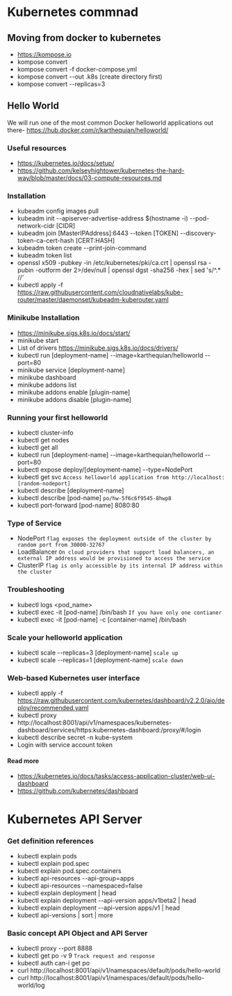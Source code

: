 # Kubernetes commnad
## Moving from docker to kubernetes
* https://kompose.io
* kompose convert
* kompose convert -f docker-compose.yml
* kompose convert --out .k8s (create directory first)
* kompose convert --replicas=3

## Hello World
We will run one of the most common Docker helloworld applications out there- https://hub.docker.com/r/karthequian/helloworld/

### Useful resources
* https://kubernetes.io/docs/setup/
* https://github.com/kelseyhightower/kubernetes-the-hard-way/blob/master/docs/03-compute-resources.md

### Installation
* kubeadm config images pull
* kubeadm init --apiserver-advertise-address $(hostname -i) --pod-network-cidr [CIDR]
* kubeadm join [MasterIPAddress]:6443 --token [TOKEN] --discovery-token-ca-cert-hash [CERT:HASH]
* kubeadm token create --print-join-command
* kubeadm token list
* openssl x509 -pubkey -in /etc/kubernetes/pki/ca.crt | openssl rsa -pubin -outform der 2>/dev/null | openssl dgst -sha256 -hex | sed 's/^.* //'
* kubectl apply -f https://raw.githubusercontent.com/cloudnativelabs/kube-router/master/daemonset/kubeadm-kuberouter.yaml

### Minikube Installation
* https://minikube.sigs.k8s.io/docs/start/
* minikube start
* List of drivers https://minikube.sigs.k8s.io/docs/drivers/
* kubectl run [deployment-name] --image=karthequian/helloworld --port=80
* minikube service [deployment-name]
* minikube dashboard
* minikube addons list
* minikube addons enable [plugin-name]
* minikube addons disable [plugin-name]

### Running your first helloworld
* kubectl cluster-info
* kubectl get nodes
* kubectl get all
* kubectl run [deployment-name] --image=karthequian/helloworld --port=80
* kubectl expose deploy/[deployment-name] --type=NodePort
* kubectl get svc `Access helloworld application from http://localhost:[random-nodeport]`
* kubectl describe [deployment-name]
* kubectl describe [pod-name] `po/hw-5f6c6f9545-8hwp8`
* kubectl port-forward [pod-name] 8080:80

### Type of Service
* NodePort `flag exposes the deployment outside of the cluster by random port from 30000-32767`
* LoadBalancer `On cloud providers that support load balancers, an external IP address would be provisioned to access the service`
* ClusterIP `flag is only accessible by its internal IP address within the cluster`

###  Troubleshooting
* kubectl logs <pod_name>
* kubectl exec -it [pod-name] /bin/bash `If you have only one contianer`
* kubectl exec -it [pod-name] -c [container-name] /bin/bash


### Scale your helloworld application
* kubectl scale --replicas=3 [deployment-name] `scale up`
* kubectl scale --replicas=1 [deployment-name] `scale down`

### Web-based Kubernetes user interface
* kubectl apply -f https://raw.githubusercontent.com/kubernetes/dashboard/v2.2.0/aio/deploy/recommended.yaml
* kubectl proxy
* http://localhost:8001/api/v1/namespaces/kubernetes-dashboard/services/https:kubernetes-dashboard:/proxy/#/login
* kubectl describe secret -n kube-system
* Login with service account token

#### Read more
* https://kubernetes.io/docs/tasks/access-application-cluster/web-ui-dashboard
* https://github.com/kubernetes/dashboard

# Kubernetes API Server
### Get definition references
* kubectl explain pods
* kubectl explain pod.spec
* kubectl explain pod.spec.containers
* kubectl api-resources --api-group=apps
* kubectl api-resources --namespaced=false
* kubectl explain deployment | head
* kubectl explain deployment --api-version apps/v1beta2 | head
* kubectl explain deployment --api-version apps/v1 | head
* kubectl api-versions | sort | more

### Basic concept API Object and API Server
* kubectl proxy --port 8888
* kubectl get po -v 9 `Track request and response`
* kubectl auth can-i get po
* curl http://localhost:8001/api/v1/namespaces/default/pods/hello-world
* curl http://localhost:8001/api/v1/namespaces/default/pods/hello-world/log 
